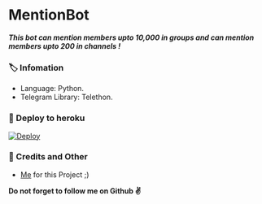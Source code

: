 # MentionBot
_**This bot can mention members upto 10,000 in groups and can mention members upto 200 in channels !**_

### 🏷 Infomation
- Language: Python.
- Telegram Library: Telethon.

### 🚀 Deploy to heroku
[![Deploy](https://www.herokucdn.com/deploy/button.svg)](https://heroku.com/deploy?template=https://github.com/FeriEXP/tagall)

### 🎯 Credits and Other
- [Me](https://github.com/The-tycoon) for this Project ;)

**Do not forget to follow me on Github ✌️**
